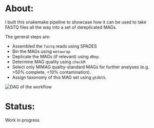 # About:
I built this snakemake pipeline to showcase how it can be used to take FASTQ files all the way into a set of dereplicated MAGs.

The general steps  are:
- Assembled the `fastq` reads using SPADES
- Bin the MAGs using `metawrap`
- Deplicate the MAGs (if relevant) using `dRep`.
- Determine MAG quality using `checkM`
- Select only MIMAG quality-standard MAGs for further analyses  (e.g. >50% complete, <10% contamination).
- Assign taxonomy of this MAG set using `gtdbtk`.

![DAG of the workflow](https://github.com/patriciatran/test_MAG_pipeline/blob/main/dag.svg)

# Status:
Work in progress

